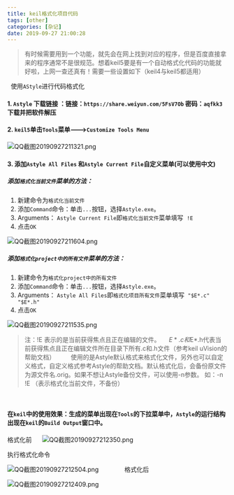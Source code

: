 ```yaml
---
title: keil格式化项目代码
tags: [other]
categories: [杂记]
date: 2019-09-27 21:00:28
---
```


> 有时候需要用到一个功能，就先会在网上找到对应的程序，但是百度直接拿来的程序通常不是很规范。想着keil5要是有一个自动格式化代码的功能就好啦，上网一查还真有！需要一些设置如下（keil4与keil5都适用）

 
使用`AStyle`进行代码格式化
#### 1. `Astyle` 下载链接 ：链接：`https://share.weiyun.com/5FsV7Ob` 密码：`aqfkk3` 下载并把软件解压
#### 2. `keil5`单击`Tools`菜单--->`Customize Tools Menu`

![QQ截图20190927211321.png](https://i.loli.net/2019/10/29/ifOeS7pPNHbaMQ6.png)

#### 3. 添加`Astyle All Files` 和`Astyle Current File`自定义菜单(可以使用中文)

##### 添加`格式化当前文件`菜单的方法：
1. 新建命令为`格式化当前文件`
2. 添加`Command`命令：单击`...`按钮，选择`Astyle.exe`。
3. Arguments：
   `Astyle Current File`即`格式化当前文件`菜单填写  `!E`
4. 点击`OK`

![QQ截图20190927211604.png](https://i.loli.net/2019/10/29/RUhA1VSWsMnE9NF.png)

##### 添加`格式化project中的所有文件`菜单的方法：
1. 新建命令为`格式化project中的所有文件`
2. 添加`Command`命令：单击`...`按钮，选择`Astyle.exe`。
3. Arguments：
   `Astyle All Files`即`格式化项目所有文件`菜单填写  `"$E*.c" "$E*.h"`
4. 点击`OK`

![QQ截图20190927211535.png](https://i.loli.net/2019/10/29/UEeMSHmPgBCORzf.png)


>注：!E 表示的是当前获得焦点且正在编辑的文件。
    $E*.c和$E*.h代表当前获得焦点且正在编辑文件所在目录下所有.c和.h文件（参考keil uVision的帮助文档）    
    使用的是Astyle默认格式来格式化文件，另外也可以自定义格式，自定义格式参考Astyle的帮助文档。默认格式化后，会备份原文件为源文件名.orig。如果不想让Astyle备份文件，可以使用-n参数。 如：-n !E （表示格式化当前文件，不备份）

 
#### 在`keil`中的使用效果：生成的菜单出现在`Tools`的下拉菜单中，`Astyle`的运行结构出现在`keil`的`Build Output`窗口中。

格式化前 
   
![QQ截图20190927212350.png](https://i.loli.net/2019/10/29/l1gXxd7fIaqShO2.png)

执行格式化命令

![QQ截图20190927212504.png](https://i.loli.net/2019/10/29/3ASkOvXUrZ8b6ce.png)
              
格式化后  

![QQ截图20190927212409.png](https://i.loli.net/2019/10/29/a1NdvDqp27K5eQl.png)



